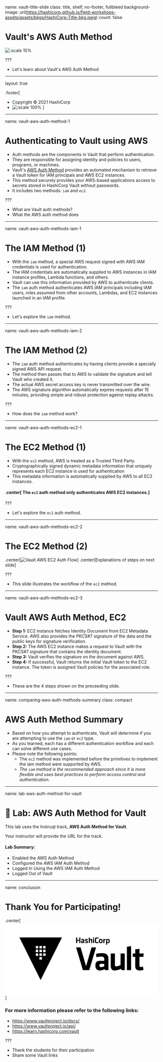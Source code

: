 name: vault-title-slide
class: title, shelf, no-footer, fullbleed
background-image: url(https://hashicorp.github.io/field-workshops-assets/assets/bkgs/HashiCorp-Title-bkg.jpeg)
count: false

# Vault's AWS Auth Method

![:scale 15%](https://hashicorp.github.io/field-workshops-assets/assets/logos/logo_vault.png)

???
* Let's learn about Vault's AWS Auth Method

---
layout: true

.footer[
- Copyright © 2021 HashiCorp
- ![:scale 100%](https://hashicorp.github.io/field-workshops-assets/assets/logos/HashiCorp_Icon_Black.svg)
]

---
name: vault-aws-auth-method-1
# Authenticating to Vault using AWS
* Auth methods are the components in Vault that perform authentication.
* They are responsible for assigning identity and policies to users, programs, or machines.
* Vault's [AWS Auth Method](https://www.vaultproject.io/docs/auth/aws/) provides an automated mechanism to retrieve a Vault token for IAM principals and AWS EC2 instances.
* This method securely provides your AWS-based
applications access to secrets stored in HashiCorp Vault without passwords.
* It includes two methods: `iam` and `ec2`.

???
* What are Vault auth methods?
* What the AWS auth method does

---
name: vault-aws-auth-methods-iam-1
# The IAM Method (1)

* With the `iam` method, a special AWS request signed with AWS IAM credentials is used for authentication.
* The IAM credentials are automatically supplied to AWS
instances in IAM instance profiles, Lambda functions, and others.
* Vault can use this information provided by AWS to authenticate clients.
* The `iam` auth method authenticates AWS IAM principals including IAM users, roles assumed from other accounts, Lambdas, and EC2 instances launched in an IAM profile.

???
* Let's explore the `iam` method.

---
name: vault-aws-auth-methods-iam-2
# The IAM Method (2)
* The `iam` auth method authenticates by having clients provide a specially signed AWS API request.
* The method then passes that to AWS to validate the signature and tell Vault who created it.
* The actual AWS secret access key is never transmitted over the wire.
* The AWS signature algorithm automatically expires requests after 15 minutes, providing simple and robust protection against replay attacks.

???
* How does the `iam` method work?

---
name: vault-aws-auth-methods-ec2-1
# The EC2 Method (1)
* With the `ec2` method, AWS is treated as a Trusted Third Party.
* Cryptographically signed dynamic metadata information that uniquely represents each EC2 instance is used for authentication
* This metadata information is automatically supplied by AWS to all EC2 instances.

#### .center[ The `ec2` auth method only authenticates AWS EC2 instances.]

???
* Let's explore the `ec2` auth method.
---
name: vault-aws-auth-methods-ec2-2
# The EC2 Method (2)

.center[![Vault AWS EC2 Auth Flow](aws/vault-oss/images/vault-aws-ec2-auth-flow.png)]
.center[Explanations of steps on next slide]

???
* This slide illustrates the workflow of the `ec2` method.

---
name: vault-aws-auth-methods-ec2-3
# Vault AWS Auth Method, EC2

- **Step 1:** EC2 instance fetches Identity Document from EC2 Metadata Service. AWS also provides the PKCS#7 signature of the data and the public keys for signature verification.
- **Step 2:** The AWS EC2 instance makes a request to Vault with the PKCS#7 signature that contains the identity document.
- **Step 3:** Vault verifies the signature on the document against AWS.
- **Step 4:** If successful, Vault returns the initial Vault token to the EC2 instance. The token is assigned Vault policies for the associated role.

???
* These are the 4 steps shown on the preceeding slide.

---
name: comparing-aws-auth-methods-summary
class: compact
# AWS Auth Method Summary
* Based on how you attempt to authenticate, Vault will determine if you are attempting to use the `iam` or `ec2` type.
* As you learned, each has a different
authentication workflow and each can solve different use cases.
* Please note the following points:
  * The `ec2` method was implemented before the primitives to implement the iam method were supported by AWS.
  * *The `iam` method is the recommended approach since it is more flexible and uses best practices to perform access control and authentication.*

---
name: lab-aws-auth-method-for-vault
# 🔬 Lab: AWS Auth Method for Vault
This lab uses the Instruqt track, **AWS Auth Method for Vault**.

Your instructor will provide the URL for the track.

#### Lab Summary:
- Enabled the AWS Auth Method
- Configured the AWS IAM Auth Method
- Logged In Using the AWS IAM Auth Method
- Logged Out of Vault

---
name: conclusion
# Thank You for Participating!
.center[![:scale 40%](images/vault_logo.png)]

### For more information please refer to the following links:
* https://www.vaultproject.io/docs/
* https://www.vaultproject.io/api/
* https://learn.hashicorp.com/vault

???
* Thank the students for their participation
* Share some Vault links
